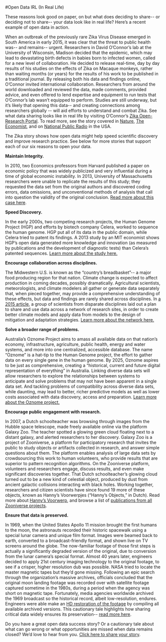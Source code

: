 #Open Data IRL (In Real Life) 

These reasons look good on paper, on but what does deciding to share-- or deciding not to share-- your data look like in real life? Here’s a recent example of open data in action.

When an outbreak of the previously rare Zika Virus Disease emerged in South America in early 2015, it was clear that the threat to public health was-- and remains-- urgent. Researchers in David O’Connor’s lab at the University of Wisconsin, Madison decided that the epidemic, which may lead to devastating birth defects in babies born to infected women, called for a new level of collaboration. He decided to release real-time, day by day results of his studies on the effects of Zika on Macaque monkeys, rather than waiting months (or years) for the results of his work to be published in a traditional journal. By releasing both his data and findings online, O’Connor invited international collaboration. Researchers from around the world downloaded and reviewed the data, made comments, provided advice, and even offered to lend expertise and equipment to run tests that O’Connor’s lab wasn’t equipped to perform. Studies are still underway, but it’s likely that opening this data-- and creating connections among researchers globally --  will aid efforts to understand and combat Zika. See what data sharing looks like in real life by visiting O’Connor’s [Zika Open-Research Portal](https://zika.labkey.com/project/home/begin.view).  To read more, see the story covered in [Nature](http://www.nature.com/news/zika-researchers-release-real-time-data-on-viral-infection-study-in-monkeys-1.19438), [The Economist](http://www.economist.com/news/science-and-technology/21694990-old-fashioned-ways-reporting-new-discoveries-are-holding-back-medical-research), and on [National Public Radio](http://www.npr.org/sections/health-shots/2016/03/08/469653715/scientists-report-in-real-time-on-challenging-zika-research) in the USA. 

The Zika story shows how open data might help speed scientific discovery and improve research practice. See below for more stories that support each of our six reasons to open your data. 

**Maintain Integrity.**

In 2010, two Economics professors from Harvard published a paper on economic policy that was widely publicized and very influential during a time of global economic instability. In 2013, University of Massachusetts researchers were unable to replicate the results of this study; they requested the data set from the original authors and discovered coding errors, data omissions, and unconventional methods of analysis that call into question the validity of the original conclusion. [Read more about this case here](http://blog.okfn.org/2013/04/22/reinhart-rogoff-revisited-why-we-need-open-data-in-economics/).  
    
**Speed Discovery.** 

In the early 2000s, two competing research projects, the Human Genome Project (HGP) and efforts by biotech company Celera, worked to sequence the human genome. HGP put all of its data in the public domain, while Celera tried to patent its findings.  A 2013 study by an MIT economist shows HGP’s open data generated more knowledge and innovation (as measured by publications and the development of diagnostic tests) than Celera’s patented sequences. [Learn more about the study here.](https://www.techdirt.com/articles/20130403/09501122561/public-domain-human-genome-project-generated-more-research-more-commercial-activity-than-proprietary-competitor.shtml)

**Encourage collaboration across disciplines.**

The Midwestern U.S. is known as the “country’s breadbasket”-- a major food producing region for that nation. Climate change is expected to affect production in coming decades, possibly dramatically. Agricultural scientists, meteorologists, and climate modelers all gather or generate data separately that, when pieced together, may provide a comprehensive understanding of these effects, but data and findings are rarely shared across disciplines. In [a 2015 article](http://bioscience.oxfordjournals.org/content/early/2015/12/10/biosci.biv164.full.pdf+html), a group of scientists from disparate disciplines laid out a plan to share and use data across a network of research sites, in order to create better climate models and apply data from models to the design of mitigation and adaptation strategies. [Learn more about the network here.](http://www.scientificamerican.com/article/u-s-bread-basket-shifts-thanks-to-climate-change/) 

**Solve a broader range of problems.**

Australia’s Oznome Project aims to amass all available data on that nation’s economy, infrastructure, agriculture, public health, energy and water systems, and more into one centralized, accessible database. The name “Oznome” is a hat-tip to the Human Genome project, the effort to gather data on every single gene in the human genome. By 2025, Oznome aspires to be just as comprehensive, creating a “historical, current and future digital representation of everything” in Australia.  Linking diverse data sets will allow researchers to explore the relationships between systems to anticipate and solve problems that may not have been apparent in a single data set. And tackling problems of compatibility across diverse data sets, while daunting, may lead to better, richer predictive models as well as lower costs associated with data discovery, access and preparation. [Learn more about the Oznome project.](https://www.newscientist.com/article/2076539-australias-plan-to-make-a-digital-representation-of-everything/)


**Encourage public engagement with research.**

In 2007, a Dutch schoolteacher was browsing through images from the Hubble space telescope, made freely available online via the platform Galaxy Zoo. The teacher spotted a glowing green cloud floating next to a distant galaxy, and alerted researchers to her discovery. Galaxy Zoo is a project of Zooniverse, a platform for participatory research that invites the public to study objects or artifacts collected in research, and answer simple questions about them. The platform enables analysis of large data sets by crowdsourcing this work to human volunteers, who provide results that are superior to pattern recognition algorithms. On the Zooniverse platform, volunteers and researchers engage, discuss results, and even make significant discoveries together. That Dutch schoolteacher’s glowing cloud turned out to be a new kind of celestial object, produced by dust from ancient galactic collisions interacting with black holes. Working together, researchers and citizen scientists have since found 19 more of these objects, known as Hanny’s Voorwerpjes (“Hanny’s Objects,” in Dutch). Read more about [Hanny’s Voorwerp](https://www.wired.com/2015/04/citizen-scientists-find-green-blobs-hubble-galaxy-shots/), and browse a list of [publications from all Zooniverse projects](https://www.zooniverse.org/about/publications). 

**Ensure that data is preserved.** 

In 1969, when the United States Apollo 11 mission brought the first humans to the moon, the astronauts recorded their historic spacewalk using a special lunar camera and unique film format. Images were beamed back to earth, converted to a broadcast-friendly format, and shown live on TV screens around the globe. The now-familiar footage of those first steps is actually a significantly degraded version of the original, due to conversion from the lunar camera’s special format. Almost 40 years later, engineers decided to apply 21st century imaging technology to the original footage, to see if a crisper, higher resolution dub was possible. NASA tried to locate the master magnetic tapes but they’d gone missing. Following an epic search through the organization’s massive archives, officials concluded that the original moon landing footage was recorded over with satellite footage captured sometime in the 1980s, during a period when the agency was short on magnetic tape. Fortunately, media agencies worldwide archived the 1969 broadcast so the historical record, albeit low-resolution, endures. Engineers were able make an [HD restoration of the footage](https://www.nasa.gov/multimedia/hd/apollo11_hdpage.html) by compiling all available archived versions. This cautionary tale highlights how sharing critical data widely ensures its preservation-- [read more here](http://www.npr.org/templates/story/story.php?storyId=106637066).  

Do you have a great open data success story? Or a cautionary tale about what can go wrong or what opportunities are missed when data remains closed? We’d love to hear from you. [Click here to share your story](http://tinyurl.com/zvbd7xb). 

